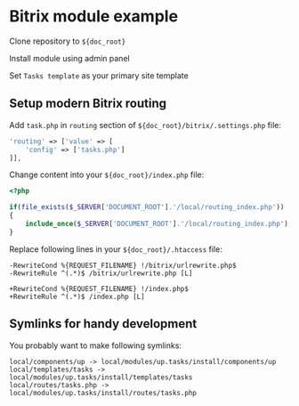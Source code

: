 # Bitrix module example

Clone repository to `${doc_root}`

Install module using admin panel

Set `Tasks template` as your primary site template

## Setup modern Bitrix routing

Add `task.php` in `routing` section of `${doc_root}/bitrix/.settings.php` file:

```php
'routing' => ['value' => [
	'config' => ['tasks.php']
]],
```

Change content into your `${doc_root}/index.php` file:

```php
<?php

if(file_exists($_SERVER['DOCUMENT_ROOT'].'/local/routing_index.php'))
{
	include_once($_SERVER['DOCUMENT_ROOT'].'/local/routing_index.php');
}
```

Replace following lines in your `${doc_root}/.htaccess` file:

```
-RewriteCond %{REQUEST_FILENAME} !/bitrix/urlrewrite.php$
-RewriteRule ^(.*)$ /bitrix/urlrewrite.php [L]

+RewriteCond %{REQUEST_FILENAME} !/index.php$
+RewriteRule ^(.*)$ /index.php [L]
```

## Symlinks for handy development

You probably want to make following symlinks:

```
local/components/up -> local/modules/up.tasks/install/components/up
local/templates/tasks -> local/modules/up.tasks/install/templates/tasks
local/routes/tasks.php -> local/modules/up.tasks/install/routes/tasks.php
```